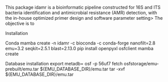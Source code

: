 This package idamr is a bioinformatic pipeline constructed for 16S and ITS bacteria identification and antimicrobial resistance (AMR) detection, with the in-house optimized primer design and software parameter setting> The objective is to 

Installation

Conda
mamba create -n idamr -c bioconda -c conda-forge nanofilt=2.8 emu=3.2 seqkit=2.5.1 blast=2.13.0
pip install openpyxl osfclient
mamba create

Database installation
export metadb=<path-to-database>
osf -p 56uf7 fetch osfstorage/emu-prebuilt/emu.tar ${EMU_DATABASE_DIR}/emu.tar
tar -xvf ${EMU_DATABASE_DIR}/emu.tar
